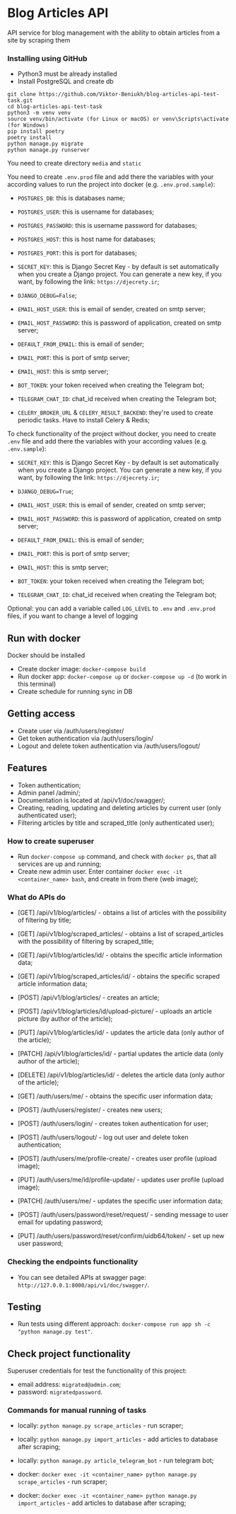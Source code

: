 # Blog Articles API

API service for blog management with the ability to obtain articles from a site by scraping them


### Installing using GitHub

- Python3 must be already installed
- Install PostgreSQL and create db

```shell
git clone https://github.com/Viktor-Beniukh/blog-articles-api-test-task.git
cd blog-articles-api-test-task
python3 -m venv venv
source venv/bin/activate (for Linux or macOS) or venv\Scripts\activate (for Windows)
pip install poetry
poetry install
python manage.py migrate
python manage.py runserver   
```

You need to create directory `media` and `static`

You need to create `.env.prod` file and add there the variables with your according values 
to run the project into docker (e.g. `.env.prod.sample`):
- `POSTGRES_DB`: this is databases name;
- `POSTGRES_USER`: this is username for databases;
- `POSTGRES_PASSWORD`: this is username password for databases;
- `POSTGRES_HOST`: this is host name for databases;
- `POSTGRES_PORT`: this is port for databases;
- `SECRET_KEY`: this is Django Secret Key - by default is set automatically when you create a Django project.
                You can generate a new key, if you want, by following the link: `https://djecrety.ir`;
- `DJANGO_DEBUG=False`;

- `EMAIL_HOST_USER`: this is email of sender, created on smtp server;
- `EMAIL_HOST_PASSWORD`: this is password of application, created on smtp server;
- `DEFAULT_FROM_EMAIL`: this is email of sender;
- `EMAIL_PORT`: this is port of smtp server;
- `EMAIL_HOST`: this is smtp server;

- `BOT_TOKEN`: your token received when creating the Telegram bot;
- `TELEGRAM_CHAT_ID`: chat_id received when creating the Telegram bot;

- `CELERY_BROKER_URL` & `CELERY_RESULT_BACKEND`: they're used to create periodic tasks. Have to install Celery & Redis;


To check functionality of the project without docker, you need to create `.env` file and add there the variables 
with your according values (e.g. `.env.sample`):
- `SECRET_KEY`: this is Django Secret Key - by default is set automatically when you create a Django project.
                You can generate a new key, if you want, by following the link: `https://djecrety.ir`;
- `DJANGO_DEBUG=True`;

- `EMAIL_HOST_USER`: this is email of sender, created on smtp server;
- `EMAIL_HOST_PASSWORD`: this is password of application, created on smtp server;
- `DEFAULT_FROM_EMAIL`: this is email of sender;
- `EMAIL_PORT`: this is port of smtp server;
- `EMAIL_HOST`: this is smtp server;

- `BOT_TOKEN`: your token received when creating the Telegram bot;
- `TELEGRAM_CHAT_ID`: chat_id received when creating the Telegram bot;

Optional: you can add a variable called `LOG_LEVEL` to `.env` and `.env.prod` files, if you want to change a level of logging



## Run with docker

Docker should be installed

- Create docker image: `docker-compose build`
- Run docker app: `docker-compose up` or `docker-compose up -d` (to work in this terminal)
- Create schedule for running sync in DB


## Getting access

- Create user via /auth/users/register/
- Get token authentication via /auth/users/login/
- Logout and delete token authentication via /auth/users/logout/


## Features

- Token authentication;
- Admin panel /admin/;
- Documentation is located at /api/v1/doc/swagger/;
- Creating, reading, updating and deleting articles by current user (only authenticated user);
- Filtering articles by title and scraped_title (only authenticated user);


### How to create superuser
- Run `docker-compose up` command, and check with `docker ps`, that all services are up and running;
- Create new admin user. Enter container `docker exec -it <container_name> bash`, and create in from there (web image);


### What do APIs do

- [GET] /api/v1/blog/articles/ - obtains a list of articles with the possibility of filtering by title;
- [GET] /api/v1/blog/scraped_articles/ - obtains a list of scraped_articles with the possibility of filtering by scraped_title;
- [GET] /api/v1/blog/articles/id/ - obtains the specific article information data;
- [GET] /api/v1/blog/scraped_articles/id/ - obtains the specific scraped article information data;

- [POST] /api/v1/blog/articles/ - creates an article;
- [POST] /api/v1/blog/articles/id/upload-picture/ - uploads an article picture (by author of the article);

- [PUT] /api/v1/blog/articles/id/ - updates the article data (only author of the article);

- [PATCH] /api/v1/blog/articles/id/ - partial updates the article data (only author of the article);

- [DELETE] /api/v1/blog/articles/id/ - deletes the article data (only author of the article);


- [GET] /auth/users/me/ - obtains the specific user information data;

- [POST] /auth/users/register/ - creates new users;
- [POST] /auth/users/login/ - creates token authentication for user;
- [POST] /auth/users/logout/ - log out user and delete token authentication;
- [POST] /auth/users/me/profile-create/ - creates user profile (upload image);

- [PUT] /auth/users/me/id/profile-update/ - updates user profile (upload image);
- [PATCH] /auth/users/me/ - updates the specific user information data;

- [POST] /auth/users/password/reset/request/ - sending message to user email for updating password;
- [PUT] /auth/users/password/reset/confirm/uidb64/token/ - set up new user password;


### Checking the endpoints functionality
- You can see detailed APIs at swagger page: `http://127.0.0.1:8000/api/v1/doc/swagger/`.


## Testing

- Run tests using different approach: `docker-compose run app sh -c "python manage.py test"`.


## Check project functionality

Superuser credentials for test the functionality of this project:
- email address: `migrated@admin.com`;
- password: `migratedpassword`.


### Commands for manual running of tasks

- locally: `python manage.py scrape_articles` - run scraper;
- locally: `python manage.py import_articles` - add articles to database after scraping;
- locally: `python manage.py article_telegram_bot` - run telegram bot;

- docker: `docker exec -it <container_name> python manage.py scrape_articles` - run scraper;
- docker: `docker exec -it <container_name> python manage.py import_articles` - add articles to database after scraping;
